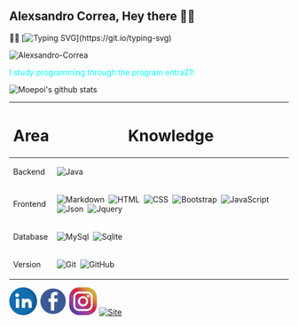 ## Alexsandro Correa, Hey there 🙋‍♂️
🧑‍💻
[![Typing SVG](https://readme-typing-svg.herokuapp.com/?color=00FFFF&width=500&height=80&size=20&multiline=true&lines=Welcome+to+my+Github+profile!;My+name+is+Alexsandro+and+I+live+in+Lages+SC.;I+am+24+years+old.)](https://git.io/typing-svg)




<p style="text-align:left">
  <img
    src="https://komarev.com/ghpvc/?username=Alexsandro-Correa"
    alt="Alexsandro-Correa"
  />
</p>

<p><span style="color:#00FFFF;">I study programming through the program entra21!</span></p></p> 

![Moepoi's github stats](https://bad-apple-github-readme.vercel.app/api?show_bg=1&username=Alexsandro-Correa)

<table>
  <thead>
     <th>
      <h1><b>Area</b></h1>
     </th>
      <th>
      <h1><b>Knowledge</b></h1>
      </th>
  </thead>

<tbody>
  <tr>
<td>Backend</td>
<td>

![Java](https://img.shields.io/badge/-Java-black?style=flat&logo=Java)&nbsp;

</td>
</tr>

<tr>
<td>Frontend</td>
<td>

![Markdown](https://img.shields.io/badge/-Markdown-black?style=flat&logo=markdown)&nbsp;
![HTML](https://img.shields.io/badge/-HTML-black?style=flat&logo=HTML5)&nbsp;
![CSS](https://img.shields.io/badge/-CSS-black?style=flat&logo=CSS3&logoColor=1572B6)&nbsp;
![Bootstrap](https://img.shields.io/badge/-Bootstrap-black?style=flat&logo=bootstrap)&nbsp;
![JavaScript](https://img.shields.io/badge/-JavaScript-black?style=flat&logo=javascript)&nbsp;
![Json](https://img.shields.io/badge/-Json-black?style=flat&logo=json)&nbsp;
![Jquery](https://img.shields.io/badge/-Jquery-black?style=flat&logo=jquery)&nbsp;
<!-- ![Typescript](https://img.shields.io/badge/-Typescript-black?style=flat&logo=typescript)&nbsp;
![Node.js](https://img.shields.io/badge/-Node.js-black?style=flat&logo=node.js)&nbsp; -->

</td>
</tr>

<tr>
<td>Database</td>
<td>

![MySql](https://img.shields.io/badge/-MySql-black?style=flat&logo=mysql)&nbsp;
![Sqlite](https://img.shields.io/badge/-Sqlite-black?style=flat&logo=sqlite)&nbsp;

</td>
</tr>

<tr>
<td>Version</td>
<td>

![Git](https://img.shields.io/badge/-Git-black?style=flat&logo=git)&nbsp;
![GitHub](https://img.shields.io/badge/-GitHub-black?style=flat&logo=github)&nbsp;

</td>
</tr>


</tbody>

</table>







<p style="text-align:left">
      <a href="https://www.linkedin.com/in/alexsandro-correa-088572238/"><img src="imagens/logolinkedin.png" alt="linkedin"/></a>
      <a href="https://www.facebook.com/alexsandro.rosamatos/"><img src="imagens/logo-facebook50.png" alt="facebook"/></a>
      <a href="https://www.instagram.com/alexsandro_crm/"><img src="imagens/logo instagram.png" alt="instagram"/></a>
      <a href="https://alexsandro-correa.github.io/"><img src="" alt="Site"/></a>
  